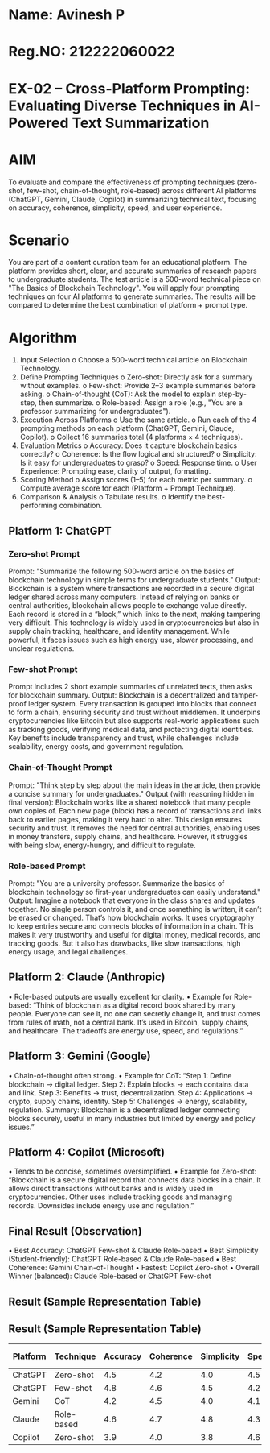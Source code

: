 
# Name: Avinesh P
# Reg.NO: 212222060022
# EX-02 – Cross-Platform Prompting: Evaluating Diverse Techniques in AI-Powered Text Summarization
# AIM
To evaluate and compare the effectiveness of prompting techniques (zero-shot, few-shot, chain-of-thought, role-based) across different AI platforms (ChatGPT, Gemini, Claude, Copilot) in summarizing technical text, focusing on accuracy, coherence, simplicity, speed, and user experience.

# Scenario
You are part of a content curation team for an educational platform. The platform provides short, clear, and accurate summaries of research papers to undergraduate students.
The test article is a 500-word technical piece on "The Basics of Blockchain Technology".
You will apply four prompting techniques on four AI platforms to generate summaries.
The results will be compared to determine the best combination of platform + prompt type.

# Algorithm
 1.	Input Selection
o	Choose a 500-word technical article on Blockchain Technology.
2.	Define Prompting Techniques
o	Zero-shot: Directly ask for a summary without examples.
o	Few-shot: Provide 2–3 example summaries before asking.
o	Chain-of-thought (CoT): Ask the model to explain step-by-step, then summarize.
o	Role-based: Assign a role (e.g., "You are a professor summarizing for undergraduates").
3.	Execution Across Platforms
o	Use the same article.
o	Run each of the 4 prompting methods on each platform (ChatGPT, Gemini, Claude, Copilot).
o	Collect 16 summaries total (4 platforms × 4 techniques).
4.	Evaluation Metrics
o	Accuracy: Does it capture blockchain basics correctly?
o	Coherence: Is the flow logical and structured?
o	Simplicity: Is it easy for undergraduates to grasp?
o	Speed: Response time.
o	User Experience: Prompting ease, clarity of output, formatting.
5.	Scoring Method
o	Assign scores (1–5) for each metric per summary.
o	Compute average score for each (Platform + Prompt Technique).
6.	Comparison & Analysis
o	Tabulate results.
o	Identify the best-performing combination.

## Platform 1: ChatGPT
### Zero-shot Prompt
Prompt: "Summarize the following 500-word article on the basics of blockchain technology in simple terms for undergraduate students."
Output:
Blockchain is a system where transactions are recorded in a secure digital ledger shared across many computers. Instead of relying on banks or central authorities, blockchain allows people to exchange value directly. Each record is stored in a “block,” which links to the next, making tampering very difficult. This technology is widely used in cryptocurrencies but also in supply chain tracking, healthcare, and identity management. While powerful, it faces issues such as high energy use, slower processing, and unclear regulations.

### Few-shot Prompt
Prompt includes 2 short example summaries of unrelated texts, then asks for blockchain summary.
Output:
Blockchain is a decentralized and tamper-proof ledger system. Every transaction is grouped into blocks that connect to form a chain, ensuring security and trust without middlemen. It underpins cryptocurrencies like Bitcoin but also supports real-world applications such as tracking goods, verifying medical data, and protecting digital identities. Key benefits include transparency and trust, while challenges include scalability, energy costs, and government regulation.

### Chain-of-Thought Prompt
Prompt: "Think step by step about the main ideas in the article, then provide a concise summary for undergraduates."
Output (with reasoning hidden in final version):
Blockchain works like a shared notebook that many people own copies of. Each new page (block) has a record of transactions and links back to earlier pages, making it very hard to alter. This design ensures security and trust. It removes the need for central authorities, enabling uses in money transfers, supply chains, and healthcare. However, it struggles with being slow, energy-hungry, and difficult to regulate.

### Role-based Prompt
Prompt: "You are a university professor. Summarize the basics of blockchain technology so first-year undergraduates can easily understand."
Output:
Imagine a notebook that everyone in the class shares and updates together. No single person controls it, and once something is written, it can’t be erased or changed. That’s how blockchain works. It uses cryptography to keep entries secure and connects blocks of information in a chain. This makes it very trustworthy and useful for digital money, medical records, and tracking goods. But it also has drawbacks, like slow transactions, high energy usage, and legal challenges.

## Platform 2: Claude (Anthropic)
•	Role-based outputs are usually excellent for clarity.
•	Example for Role-based:
“Think of blockchain as a digital record book shared by many people. Everyone can see it, no one can secretly change it, and trust comes from rules of math, not a central bank. It’s used in Bitcoin, supply chains, and healthcare. The tradeoffs are energy use, speed, and regulations.”

## Platform 3: Gemini (Google)
•	Chain-of-thought often strong.
•	Example for CoT:
“Step 1: Define blockchain → digital ledger. Step 2: Explain blocks → each contains data and link. Step 3: Benefits → trust, decentralization. Step 4: Applications → crypto, supply chains, identity. Step 5: Challenges → energy, scalability, regulation. Summary: Blockchain is a decentralized ledger connecting blocks securely, useful in many industries but limited by energy and policy issues.”

## Platform 4: Copilot (Microsoft)
•	Tends to be concise, sometimes oversimplified.
•	Example for Zero-shot:
“Blockchain is a secure digital record that connects data blocks in a chain. It allows direct transactions without banks and is widely used in cryptocurrencies. Other uses include tracking goods and managing records. Downsides include energy use and regulation.”

## Final Result (Observation)
•	Best Accuracy: ChatGPT Few-shot & Claude Role-based
•	Best Simplicity (Student-friendly): ChatGPT Role-based & Claude Role-based
•	Best Coherence: Gemini Chain-of-Thought
•	Fastest: Copilot Zero-shot
•	Overall Winner (balanced): Claude Role-based or ChatGPT Few-shot

## Result (Sample Representation Table)
## Result (Sample Representation Table)

| Platform | Technique   | Accuracy | Coherence | Simplicity | Speed | UX  | Avg. Score |
|----------|-------------|----------|-----------|------------|-------|-----|------------|
| ChatGPT  | Zero-shot   | 4.5      | 4.2       | 4.0        | 4.5   | 4.3 | 4.3        |
| ChatGPT  | Few-shot    | 4.8      | 4.6       | 4.5        | 4.2   | 4.6 | 4.5        |
| Gemini   | CoT         | 4.2      | 4.5       | 4.0        | 4.1   | 4.0 | 4.2        |
| Claude   | Role-based  | 4.6      | 4.7       | 4.8        | 4.3   | 4.7 | 4.6        |
| Copilot  | Zero-shot   | 3.9      | 4.0       | 3.8        | 4.6   | 3.9 | 4.0        |




